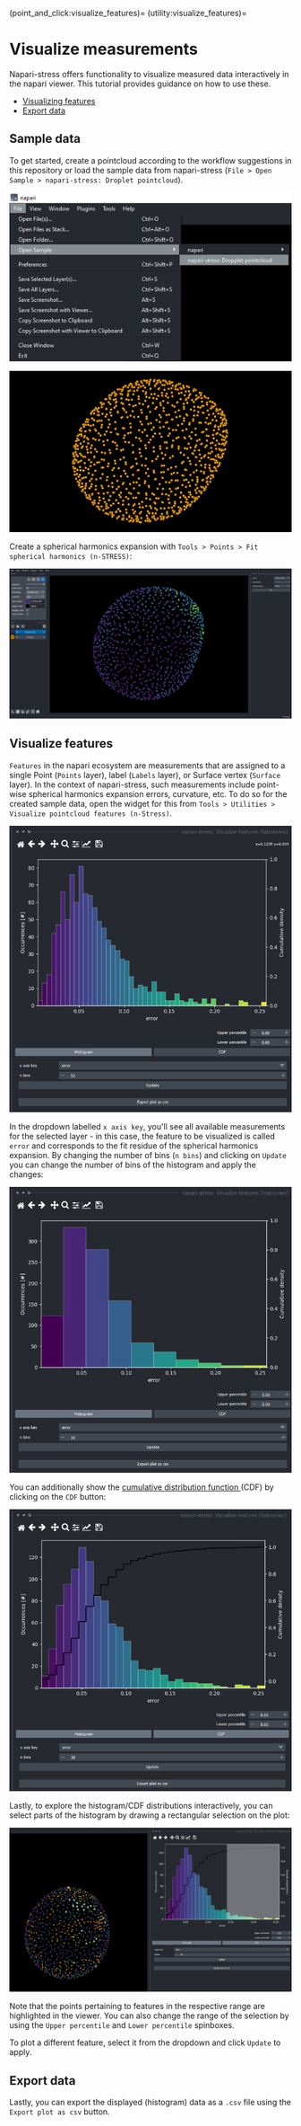 (point_and_click:visualize_features)=
(utility:visualize_features)=
# Visualize measurements

Napari-stress offers functionality to visualize measured data interactively in the napari viewer. This tutorial provides guidance on how to use these. 

* [Visualizing features](#visualize-features)
* [Export data](#export-data)

## Sample data

To get started, create a pointcloud according to the workflow suggestions in this repository or load the sample data from napari-stress (`File > Open Sample > napari-stress: Droplet pointcloud`).

![](imgs/open_sample_droplet.png) 

![](imgs/open_sample_droplet1.png)

Create a spherical harmonics expansion with `Tools > Points > Fit spherical harmonics (n-STRESS)`:

![](imgs/demo_visualize_features1.png)


## Visualize features <a class="anchor" id="visualize-features"></a>

`Features` in the napari ecosystem are measurements that are assigned to a single Point (`Points` layer), label (`Labels` layer), or Surface vertex (`Surface` layer). In the context of napari-stress, such measurements include point-wise spherical harmonics expansion errors, curvature, etc. To do so for the created sample data, open the widget for this from `Tools > Utilities > Visualize pointcloud features (n-Stress)`.

![](imgs/demo_visualize_features2.png)

In the dropdown labelled `x axis key`, you'll see all available measurements for the selected layer - in this case, the feature to be visualized is called `error` and corresponds to the fit residue of the spherical harmonics expansion. By changing the number of bins (`n bins`) and clicking on `Update` you can change the number of bins of the histogram and apply the changes:

![](imgs/demo_visualize_features3.png)

You can additionally show the [cumulative distribution function ](https://en.wikipedia.org/wiki/Cumulative_distribution_function) (CDF) by clicking on the `CDF` button:

![](imgs/demo_visualize_features4.png)

Lastly, to explore the histogram/CDF distributions interactively, you can select parts of the histogram by drawing a rectangular selection on the plot:

![](imgs/demo_visualize_features5.png)

Note that the points pertaining to features in the respective range are highlighted in the viewer. You can also change the range of the selection by using the `Upper percentile` and `Lower percentile` spinboxes.


To plot a different feature, select it from the dropdown and click `Update` to apply.

## Export data <a class="anchor" id="export-data"></a>

Lastly, you can export the displayed (histogram) data as a `.csv` file using the `Export plot as csv` button.